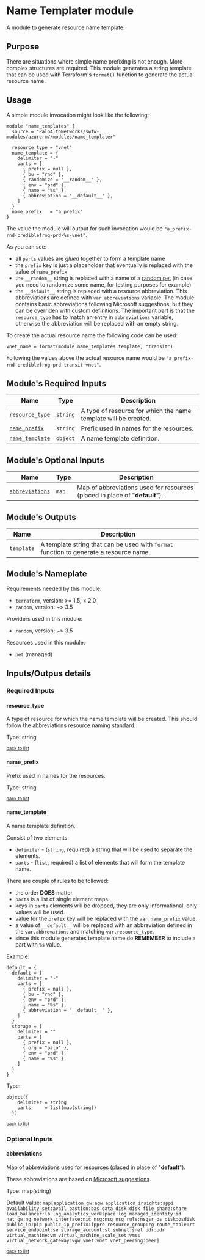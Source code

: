 <!-- BEGIN_TF_DOCS -->
# Name Templater module

A module to generate resource name template.

## Purpose

There are situations where simple name prefixing is not enough. More complex structures are required.
This module generates a string template that can be used with Terraform's `format()` function to generate the actual resource name.

## Usage

A simple module invocation might look like the following:

```hcl
module "name_templates" {
  source = "PaloAltoNetworks/swfw-modules/azurerm//modules/name_templater"

  resource_type = "vnet"
  name_template = {
    delimiter = "-"
    parts = [
      { prefix = null },
      { bu = "rnd" },
      { randomize = "__random__" },
      { env = "prd" },
      { name = "%s" },
      { abbreviation = "__default__" },
    ]
  }
  name_prefix   = "a_prefix"
}
```

The value the module will output for such invocation would be `"a_prefix-rnd-crediblefrog-prd-%s-vnet"`.

As you can see:

* all `parts` values are *glued* together to form a template name
* the `prefix` key is just a placeholder that eventually is replaced with the value of `name_prefix`
* the `__random__` string is replaced with a name of a [random pet](https://registry.terraform.io/providers/hashicorp/random/latest/docs/resources/pet) (in case you need to randomize some name, for testing purposes for example)
* the `__default__` string is replaced with a resource abbreviation.
  This abbreviations are defined with `var.abbreviations` variable. The module contains basic abbreviations following Microsoft suggestions, but they can be overriden with custom definitions.
  The important part is that the `resource_type` has to match an entry in `abbreviations` variable, otherwise the abbreviation will be replaced with an empty string.

To create the actual resource name the following code can be used:

```hcl
vnet_name = format(module.name_templates.template, "transit")
```

Following the values above the actual resource name would be `"a_prefix-rnd-crediblefrog-prd-transit-vnet"`.

## Module's Required Inputs

Name | Type | Description
--- | --- | ---
[`resource_type`](#resource_type) | `string` | A type of resource for which the name template will be created.
[`name_prefix`](#name_prefix) | `string` | Prefix used in names for the resources.
[`name_template`](#name_template) | `object` | A name template definition.

## Module's Optional Inputs

Name | Type | Description
--- | --- | ---
[`abbreviations`](#abbreviations) | `map` | Map of abbreviations used for resources (placed in place of "__default__").

## Module's Outputs

Name |  Description
--- | ---
`template` | A template string that can be used with `format` function to generate a resource name.

## Module's Nameplate

Requirements needed by this module:

- `terraform`, version: >= 1.5, < 2.0
- `random`, version: ~> 3.5

Providers used in this module:

- `random`, version: ~> 3.5



Resources used in this module:

- `pet` (managed)

## Inputs/Outpus details

### Required Inputs

#### resource_type

A type of resource for which the name template will be created. This should follow the abbreviations resource naming standard.


Type: string

<sup>[back to list](#modules-required-inputs)</sup>

#### name_prefix

Prefix used in names for the resources.

Type: string

<sup>[back to list](#modules-required-inputs)</sup>

#### name_template

A name template definition.

Consist of two elements:

- `delimiter` - (`string`, required) a string that will be used to separate the elements.
- `parts`     - (`list`, required) a list of elements that will form the template name.

There are couple of rules to be followed:

- the order **DOES** matter.
- `parts` is a list of single element maps.
- keys in `parts` elements will be dropped, they are only informational, only values will be used.
- value for the `prefix` key will be replaced with the `var.name_prefix` value.
- a value of `__default__` will be replaced with an abbreviation defined in the `var.abbrevations` and matching
  `var.resource_type`.
- since this module generates template name do **REMEMBER** to include a part with `%s` value.

Example:

```
default = {
  default = {
    delimiter = "-"
    parts = [
      { prefix = null },
      { bu = "rnd" },
      { env = "prd" },
      { name = "%s" },
      { abbreviation = "__default__" },
    ]
  }
  storage = {
    delimiter = ""
    parts = [
      { prefix = null },
      { org = "palo" },
      { env = "prd" },
      { name = "%s" },
    ]
  }
}
```


Type: 

```hcl
object({
    delimiter = string
    parts     = list(map(string))
  })
```


<sup>[back to list](#modules-required-inputs)</sup>

### Optional Inputs

#### abbreviations

Map of abbreviations used for resources (placed in place of "__default__").

These abbreviations are based on [Microsoft suggestions](https://learn.microsoft.com/en-us/azure/cloud-adoption-framework/ready/azure-best-practices/resource-abbreviations).


Type: map(string)

Default value: `map[application_gw:agw application_insights:appi availability_set:avail bastion:bas data_disk:disk file_share:share load_balancer:lb log_analytics_workspace:log managed_identity:id nat_gw:ng network_interface:nic nsg:nsg nsg_rule:nsgsr os_disk:osdisk public_ip:pip public_ip_prefix:ippre resource_group:rg route_table:rt service_endpoint:se storage_account:st subnet:snet udr:udr virtual_machine:vm virtual_machine_scale_set:vmss virtual_network_gateway:vgw vnet:vnet vnet_peering:peer]`

<sup>[back to list](#modules-optional-inputs)</sup>

<!-- END_TF_DOCS -->